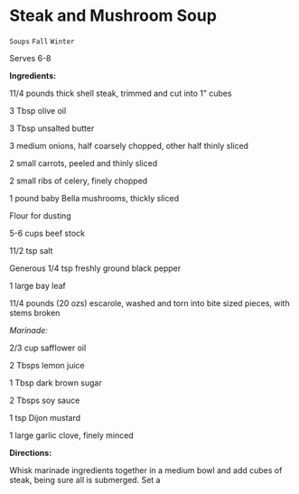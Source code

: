 # Steak and Mushroom Soup

`Soups` `Fall` `Winter`

Serves 6-8

**Ingredients:**

11/4 pounds thick shell steak, trimmed and cut into 1” cubes

3 Tbsp olive oil

3 Tbsp unsalted butter

3 medium onions, half coarsely chopped, other half thinly sliced

2 small carrots, peeled and thinly sliced

2 small ribs of celery, finely chopped

1 pound baby Bella mushrooms, thickly sliced

Flour for dusting

5-6 cups beef stock

11/2 tsp salt

Generous 1/4 tsp freshly ground black pepper

1 large bay leaf

11/4 pounds (20 ozs) escarole, washed and torn into bite sized pieces, with stems broken

_Marinade:_

2/3 cup safflower oil

2 Tbsps lemon juice

1 Tbsp dark brown sugar

2 Tbsps soy sauce

1 tsp Dijon mustard

1 large garlic clove, finely minced 

**Directions:**

Whisk marinade ingredients together in a medium bowl and add cubes of steak, being sure all is submerged. Set a
